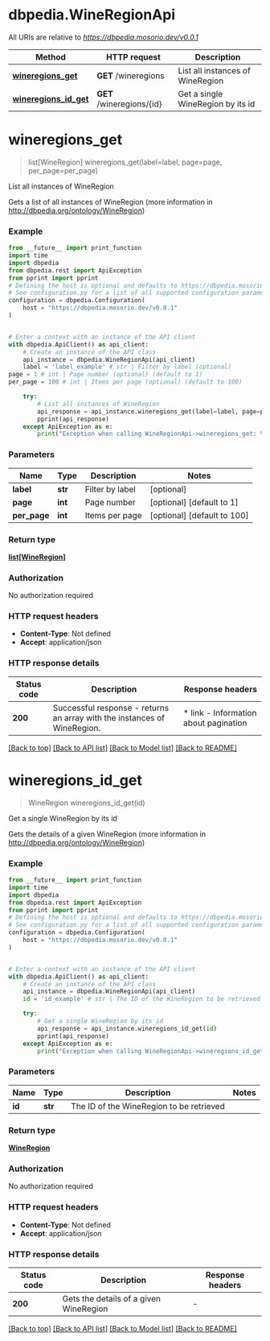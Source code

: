 # dbpedia.WineRegionApi

All URIs are relative to *https://dbpedia.mosorio.dev/v0.0.1*

Method | HTTP request | Description
------------- | ------------- | -------------
[**wineregions_get**](WineRegionApi.md#wineregions_get) | **GET** /wineregions | List all instances of WineRegion
[**wineregions_id_get**](WineRegionApi.md#wineregions_id_get) | **GET** /wineregions/{id} | Get a single WineRegion by its id


# **wineregions_get**
> list[WineRegion] wineregions_get(label=label, page=page, per_page=per_page)

List all instances of WineRegion

Gets a list of all instances of WineRegion (more information in http://dbpedia.org/ontology/WineRegion)

### Example

```python
from __future__ import print_function
import time
import dbpedia
from dbpedia.rest import ApiException
from pprint import pprint
# Defining the host is optional and defaults to https://dbpedia.mosorio.dev/v0.0.1
# See configuration.py for a list of all supported configuration parameters.
configuration = dbpedia.Configuration(
    host = "https://dbpedia.mosorio.dev/v0.0.1"
)


# Enter a context with an instance of the API client
with dbpedia.ApiClient() as api_client:
    # Create an instance of the API class
    api_instance = dbpedia.WineRegionApi(api_client)
    label = 'label_example' # str | Filter by label (optional)
page = 1 # int | Page number (optional) (default to 1)
per_page = 100 # int | Items per page (optional) (default to 100)

    try:
        # List all instances of WineRegion
        api_response = api_instance.wineregions_get(label=label, page=page, per_page=per_page)
        pprint(api_response)
    except ApiException as e:
        print("Exception when calling WineRegionApi->wineregions_get: %s\n" % e)
```

### Parameters

Name | Type | Description  | Notes
------------- | ------------- | ------------- | -------------
 **label** | **str**| Filter by label | [optional] 
 **page** | **int**| Page number | [optional] [default to 1]
 **per_page** | **int**| Items per page | [optional] [default to 100]

### Return type

[**list[WineRegion]**](WineRegion.md)

### Authorization

No authorization required

### HTTP request headers

 - **Content-Type**: Not defined
 - **Accept**: application/json

### HTTP response details
| Status code | Description | Response headers |
|-------------|-------------|------------------|
**200** | Successful response - returns an array with the instances of WineRegion. |  * link - Information about pagination <br>  |

[[Back to top]](#) [[Back to API list]](../README.md#documentation-for-api-endpoints) [[Back to Model list]](../README.md#documentation-for-models) [[Back to README]](../README.md)

# **wineregions_id_get**
> WineRegion wineregions_id_get(id)

Get a single WineRegion by its id

Gets the details of a given WineRegion (more information in http://dbpedia.org/ontology/WineRegion)

### Example

```python
from __future__ import print_function
import time
import dbpedia
from dbpedia.rest import ApiException
from pprint import pprint
# Defining the host is optional and defaults to https://dbpedia.mosorio.dev/v0.0.1
# See configuration.py for a list of all supported configuration parameters.
configuration = dbpedia.Configuration(
    host = "https://dbpedia.mosorio.dev/v0.0.1"
)


# Enter a context with an instance of the API client
with dbpedia.ApiClient() as api_client:
    # Create an instance of the API class
    api_instance = dbpedia.WineRegionApi(api_client)
    id = 'id_example' # str | The ID of the WineRegion to be retrieved

    try:
        # Get a single WineRegion by its id
        api_response = api_instance.wineregions_id_get(id)
        pprint(api_response)
    except ApiException as e:
        print("Exception when calling WineRegionApi->wineregions_id_get: %s\n" % e)
```

### Parameters

Name | Type | Description  | Notes
------------- | ------------- | ------------- | -------------
 **id** | **str**| The ID of the WineRegion to be retrieved | 

### Return type

[**WineRegion**](WineRegion.md)

### Authorization

No authorization required

### HTTP request headers

 - **Content-Type**: Not defined
 - **Accept**: application/json

### HTTP response details
| Status code | Description | Response headers |
|-------------|-------------|------------------|
**200** | Gets the details of a given WineRegion |  -  |

[[Back to top]](#) [[Back to API list]](../README.md#documentation-for-api-endpoints) [[Back to Model list]](../README.md#documentation-for-models) [[Back to README]](../README.md)

